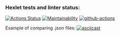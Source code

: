 ### Hexlet tests and linter status:
[![Actions Status](https://github.com/HardDuck69/python-project-50/workflows/hexlet-check/badge.svg)](https://github.com/HardDuck69/python-project-50/actions)
[![Maintainability](https://api.codeclimate.com/v1/badges/1c6c7e5e679dc174040d/maintainability)](https://codeclimate.com/github/HardDuck69/python-project-50/maintainability)
[![github-actions](https://github.com/HardDuck69/python-project-50/actions/workflows/github-actions.yml/badge.svg)](https://github.com/HardDuck69/python-project-50/actions/workflows/github-actions.yml)


Example of comparing .json files:
[![asciicast](https://asciinema.org/a/MbmuxpTLRrDZZ2uw9Fuf41VqZ.svg)](https://asciinema.org/a/MbmuxpTLRrDZZ2uw9Fuf41VqZ)
